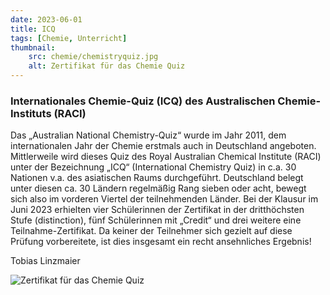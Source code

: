 ```yaml
---
date: 2023-06-01
title: ICQ
tags: [Chemie, Unterricht]
thumbnail:
    src: chemie/chemistryquiz.jpg
    alt: Zertifikat für das Chemie Quiz
---
```


### Internationales Chemie-Quiz (ICQ) des Australischen Chemie-Instituts (RACI)

Das „Australian National Chemistry-Quiz“ wurde im Jahr 2011, dem internationalen Jahr der Chemie erstmals auch in Deutschland angeboten. Mittlerweile wird dieses Quiz des Royal Australian Chemical Institute (RACI) unter der Bezeichnung „ICQ“ (International Chemistry Quiz) in c.a. 30 Nationen v.a. des asiatischen Raums durchgeführt. Deutschland belegt unter diesen ca. 30 Ländern regelmäßig Rang sieben oder acht, bewegt sich also im vorderen Viertel der teilnehmenden Länder. Bei der Klausur im Juni 2023 erhielten vier Schülerinnen der Zertifikat in der dritthöchsten Stufe (distinction), fünf  Schülerinnen mit „Credit“ und drei weitere eine Teilnahme-Zertifikat. Da keiner der Teilnehmer sich gezielt auf diese Prüfung vorbereitete, ist dies insgesamt ein recht ansehnliches Ergebnis!

Tobias Linzmaier

![Zertifikat für das Chemie Quiz](images/chemie/chemistryquiz.jpg)